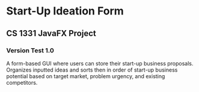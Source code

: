 # Start-Up Ideation Form
## CS 1331 JavaFX Project
### Version Test 1.0

A form-based GUI where users can store their start-up business proposals. Organizes inputted ideas and sorts then in order of start-up business potential based on target market, problem urgency, and existing competitors.
